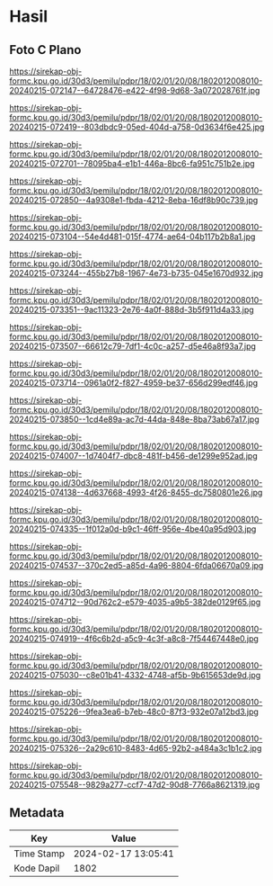 # Hasil

## Foto C Plano

https://sirekap-obj-formc.kpu.go.id/30d3/pemilu/pdpr/18/02/01/20/08/1802012008010-20240215-072147--64728476-e422-4f98-9d68-3a072028761f.jpg

https://sirekap-obj-formc.kpu.go.id/30d3/pemilu/pdpr/18/02/01/20/08/1802012008010-20240215-072419--803dbdc9-05ed-404d-a758-0d3634f6e425.jpg

https://sirekap-obj-formc.kpu.go.id/30d3/pemilu/pdpr/18/02/01/20/08/1802012008010-20240215-072701--78095ba4-e1b1-446a-8bc6-fa951c751b2e.jpg

https://sirekap-obj-formc.kpu.go.id/30d3/pemilu/pdpr/18/02/01/20/08/1802012008010-20240215-072850--4a9308e1-fbda-4212-8eba-16df8b90c739.jpg

https://sirekap-obj-formc.kpu.go.id/30d3/pemilu/pdpr/18/02/01/20/08/1802012008010-20240215-073104--54e4d481-015f-4774-ae64-04b117b2b8a1.jpg

https://sirekap-obj-formc.kpu.go.id/30d3/pemilu/pdpr/18/02/01/20/08/1802012008010-20240215-073244--455b27b8-1967-4e73-b735-045e1670d932.jpg

https://sirekap-obj-formc.kpu.go.id/30d3/pemilu/pdpr/18/02/01/20/08/1802012008010-20240215-073351--9ac11323-2e76-4a0f-888d-3b5f911d4a33.jpg

https://sirekap-obj-formc.kpu.go.id/30d3/pemilu/pdpr/18/02/01/20/08/1802012008010-20240215-073507--66612c79-7df1-4c0c-a257-d5e46a8f93a7.jpg

https://sirekap-obj-formc.kpu.go.id/30d3/pemilu/pdpr/18/02/01/20/08/1802012008010-20240215-073714--0961a0f2-f827-4959-be37-656d299edf46.jpg

https://sirekap-obj-formc.kpu.go.id/30d3/pemilu/pdpr/18/02/01/20/08/1802012008010-20240215-073850--1cd4e89a-ac7d-44da-848e-8ba73ab67a17.jpg

https://sirekap-obj-formc.kpu.go.id/30d3/pemilu/pdpr/18/02/01/20/08/1802012008010-20240215-074007--1d7404f7-dbc8-481f-b456-de1299e952ad.jpg

https://sirekap-obj-formc.kpu.go.id/30d3/pemilu/pdpr/18/02/01/20/08/1802012008010-20240215-074138--4d637668-4993-4f26-8455-dc7580801e26.jpg

https://sirekap-obj-formc.kpu.go.id/30d3/pemilu/pdpr/18/02/01/20/08/1802012008010-20240215-074335--1f012a0d-b9c1-46ff-956e-4be40a95d903.jpg

https://sirekap-obj-formc.kpu.go.id/30d3/pemilu/pdpr/18/02/01/20/08/1802012008010-20240215-074537--370c2ed5-a85d-4a96-8804-6fda06670a09.jpg

https://sirekap-obj-formc.kpu.go.id/30d3/pemilu/pdpr/18/02/01/20/08/1802012008010-20240215-074712--90d762c2-e579-4035-a9b5-382de0129f65.jpg

https://sirekap-obj-formc.kpu.go.id/30d3/pemilu/pdpr/18/02/01/20/08/1802012008010-20240215-074919--4f6c6b2d-a5c9-4c3f-a8c8-7f54467448e0.jpg

https://sirekap-obj-formc.kpu.go.id/30d3/pemilu/pdpr/18/02/01/20/08/1802012008010-20240215-075030--c8e01b41-4332-4748-af5b-9b615653de9d.jpg

https://sirekap-obj-formc.kpu.go.id/30d3/pemilu/pdpr/18/02/01/20/08/1802012008010-20240215-075226--9fea3ea6-b7eb-48c0-87f3-932e07a12bd3.jpg

https://sirekap-obj-formc.kpu.go.id/30d3/pemilu/pdpr/18/02/01/20/08/1802012008010-20240215-075326--2a29c610-8483-4d65-92b2-a484a3c1b1c2.jpg

https://sirekap-obj-formc.kpu.go.id/30d3/pemilu/pdpr/18/02/01/20/08/1802012008010-20240215-075548--9829a277-ccf7-47d2-90d8-7766a8621319.jpg


## Metadata

| Key        | Value               |
| ---------- | ------------------- |
| Time Stamp | 2024-02-17 13:05:41 |
| Kode Dapil | 1802                |



